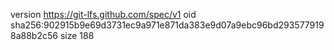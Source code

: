 version https://git-lfs.github.com/spec/v1
oid sha256:902915b9e69d3731ec9a971e871da383e9d07a9ebc96bd2935779198a88b2c56
size 188
